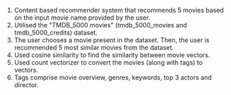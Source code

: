 1. Content based recommender system that recommends 5 movies based on the input movie name provided by the user.
2. Utilised the "TMDB_5000 movies" (tmdb_5000_movies and tmdb_5000_credits) dataset.
3. The user chooses a movie present in the dataset. Then, the user is recommended 5 most similar movies from the dataset.
4. Used cosine similarity to find the similarity between movie vectors.
5. Used count vectorizer to convert the movies (along with tags) to vectors.
6. Tags comprise movie overview, genres, keywords, top 3 actors and director.  
